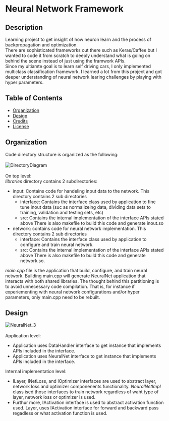 # Neural Network Framework
## Description
Learning project to get insight of how neuron learn and the process of backpropagation and optimization.<br>
There are sophisticated frameworks out there such as Keras/Caffee but I wanted to code it from scratch to deeply understand what is going on behind the scene instead of
just using the framwork APIs. <br>
Since my ultiamte goal is to learn self driving cars, I only implemented multiclass classification framework.
I learned a lot from this project and got deeper understanding of neural network learing challenges by playing with hyper parameters.

## Table of Contents
- [Organization](#organization)
- [Design](#design)
- [Credits](#credits)
- [License](#license)

## Organization
Code directory structure is organized as the following:<br><br>
![DirectoryDiagram](https://user-images.githubusercontent.com/29670728/147845259-ae43a9e2-d3ec-4695-8459-d0e6176efe84.png) <br><br>
On top level:<br>
*libraries* directory contains 2 subdirectories:
- input: Contains code for handeling input data to the network. This directory contains 2 sub directories
   - interface: Contains the interface class used by application to fine tune inout data (suc as normalizeing data, dividing data sets to training, validation and testing sets, etc)
   - src: Contains the internal implementation of the interface APIs stated above
   There is also makefile to build this code and generate inout.so
- network: contains code for neural network implementation. This directory contains 2 sub directories
   - interface: Contains the interface class used by application to configure and train neural network.
   - src: Contains the internal implementation of the interface APIs stated above
   There is also makefile to build this code and generate network.so.<br>
   
   
*main.cpp* file is the application that build, configure, and train neural network.
Building main.cpp will generate NeuralNet application that interacts with both shared libraries.
The thought behind this partitioning is to avoid unnecessary code compilation. That is, for instance if experiementing with neural network configurations and/or hyper parameters, only main.cpp need to be rebuilt. 

## Design

![NeuralNet_3](https://user-images.githubusercontent.com/29670728/147845114-7e009818-b16d-4d2e-aa2c-9dc8d01c3853.png)<br><br>
Application level:
- Application uses DataHandler interface to get instance that implements APIs included in the interface.
- Application uses NeuralNet interface to get instance that implements APIs included in the interface.<br>

Internal implementation level: 
- ILayer, INetLoss, and IOptimizer interfaces are used to abstract layer, network loss and optimizer componenents functionality. *NeuralNetImpl* class ised those interfaces to train network regardless of waht type of layer, network loss or optimizer is used.
- Furthur more, IActivation interface is used to abstract activation function used. Layer, uses IActivation interface for forward and backward pass regadless or what activation function is used.


